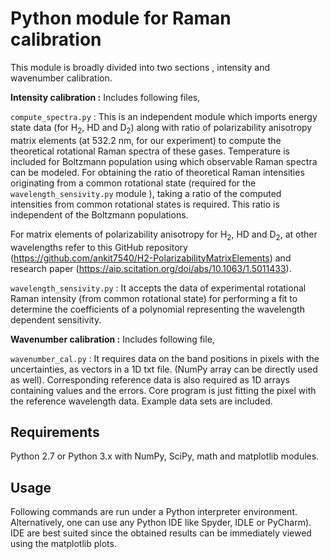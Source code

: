 # Python module for Raman calibration

This module is broadly divided  into two sections , intensity and wavenumber calibration.

**Intensity  calibration :**  Includes following files,

`compute_spectra.py` : This is an independent module which imports energy state data (for H<sub>2</sub>, HD and D<sub>2</sub>) along with ratio of polarizability anisotropy matrix  elements (at 532.2 nm, for our experiment) to compute the theoretical rotational Raman spectra of these gases. Temperature is included for Boltzmann population using which observable Raman spectra can be modeled. For obtaining the ratio of theoretical Raman intensities originating from a common rotational state (required for the `wavelength_sensivity.py` module ), taking a ratio of the computed intensities from common  rotational  states is required. This ratio is independent of the  Boltzmann  populations.

For matrix elements of polarizability anisotropy for H<sub>2</sub>, HD and D<sub>2</sub>, at other wavelengths refer to this GitHub repository (<https://github.com/ankit7540/H2-PolarizabilityMatrixElements>) and research paper (<https://aip.scitation.org/doi/abs/10.1063/1.5011433>).

`wavelength_sensivity.py` : It accepts the data of experimental rotational Raman intensity (from common rotational state) for performing a fit to determine the coefficients of a polynomial representing the wavelength dependent sensitivity.

**Wavenumber calibration :**  Includes following file,

`wavenumber_cal.py` : It requires data on the band positions in pixels with the uncertainties, as vectors in a 1D txt file. (NumPy array can be directly used as well). Corresponding reference data is also required as 1D arrays containing values and the errors. Core program is just fitting the pixel with the reference wavelength data. Example data sets are included.


Requirements
----------------
Python 2.7 or Python 3.x with NumPy, SciPy, math and matplotlib modules.

Usage
----------------
Following commands are run under a Python interpreter environment. Alternatively, one can use any Python IDE like Spyder, IDLE or PyCharm). IDE are best suited since the obtained results can be immediately viewed using the matplotlib plots.
